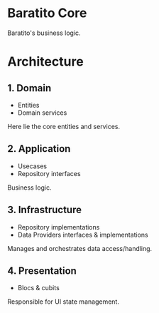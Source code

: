 # Baratito Core

Baratito's business logic.

# Architecture

## 1. Domain

* Entities
* Domain services

Here lie the core entities and services.

## 2. Application

* Usecases
* Repository interfaces

Business logic.

## 3. Infrastructure

* Repository implementations
* Data Providers interfaces & implementations

Manages and orchestrates data access/handling.

## 4. Presentation

* Blocs & cubits

Responsible for UI state management.
